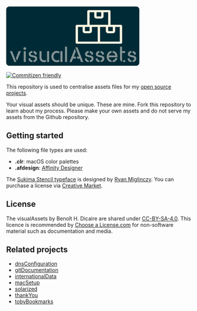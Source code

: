 ![alt text](https://github.com/bhdicaire/visualAssets/raw/main/Logo/visualAssets.png "Logo")

[![Commitizen friendly](https://img.shields.io/badge/commitizen-friendly-brightgreen.svg)](http://commitizen.github.io/cz-cli/)

This repository is used to centralise assets files for my [open source projects](https://github.com/BHDicaire).

Your visual assets should be unique. These are mine. Fork this repository to learn about my process. Please make your own assets and do not serve my assets from the Github repository.

## Getting started
The following file types are used:
* **.clr**: macOS color palettes
* **.afdesign**: [Affinity Designer](https://affinity.serif.com/en-us/designer/)

The [Sukima Stencil typeface](https://creativemarket.com/DesignByPlatform/2575932-Sukima-Stencil-%E2%80%93-A-Display-Font) is designed by [Ryan Miglinczy](https://designbyplatform.co.uk).  You can purchase a license via [Creative Market](https://creativemarket.com/DesignByPlatform/2575932-Sukima-Stencil-%E2%80%93-A-Display-Font).

## License
The visualAssets by Benoît H. Dicaire are shared under [CC-BY-SA-4.0](https://github.com/bhdicaire/solarized/raw/master/LICENCSE). This licence is recommended by [Choose a License.com](https://choosealicense.com/) for non-software material such as documentation and media.

## Related projects
* [dnsConfiguration](https://github.com/bhdicaire/dnsConfiguration)
* [gitDocumentation](https://github.com/bhdicaire/gitDocumentation)
* [internationalData](https://github.com/bhdicaire/internationalData)
* [macSetup](https://github.com/bhdicaire/macSetup)
* [solarized](https://github.com/bhdicaire/Solarized)
* [thankYou](https://github.com/bhdicaire/thankYou)
* [tobyBookmarks](https://github.com/bhdicaire/tobyBookmarks)
